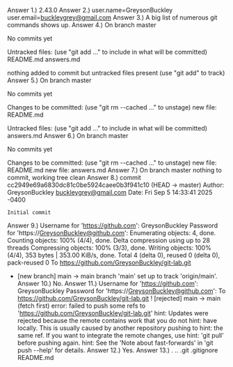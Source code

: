 Answer 1.) 2.43.0
Answer 2.) user.name=GreysonBuckley user.email=buckleygrey@gmail.com
Answer 3.) A big list of numerous git commands shows up.
Answer 4.) On branch master

No commits yet

Untracked files:
  (use "git add <file>..." to include in what will be committed)
	README.md
	answers.md

nothing added to commit but untracked files present (use "git add" to track)
Answer 5.) On branch master

No commits yet

Changes to be committed:
  (use "git rm --cached <file>..." to unstage)
	new file:   README.md

Untracked files:
  (use "git add <file>..." to include in what will be committed)
	answers.md
Answer 6.) On branch master

No commits yet

Changes to be committed:
  (use "git rm --cached <file>..." to unstage)
	new file:   README.md
	new file:   answers.md
Answer 7.) On branch master
nothing to commit, working tree clean
Answer 8.) commit cc2949e69a6830dc81c0be5924caee0b3f941c10 (HEAD -> master)
Author: GreysonBuckley <buckleygrey@gmail.com>
Date:   Fri Sep 5 14:33:41 2025 -0400

    Initial commit
Answer 9.) Username for 'https://github.com': GreysonBuckley
Password for 'https://GreysonBuckley@github.com': 
Enumerating objects: 4, done.
Counting objects: 100% (4/4), done.
Delta compression using up to 28 threads
Compressing objects: 100% (3/3), done.
Writing objects: 100% (4/4), 353 bytes | 353.00 KiB/s, done.
Total 4 (delta 0), reused 0 (delta 0), pack-reused 0
To https://github.com/GreysonBuckley/git-lab.git
 * [new branch]      main -> main
branch 'main' set up to track 'origin/main'.
Answer 10.) No.
Answer 11.) Username for 'https://github.com': GreysonBuckley
Password for 'https://GreysonBuckley@github.com': 
To https://github.com/GreysonBuckley/git-lab.git
 ! [rejected]        main -> main (fetch first)
error: failed to push some refs to 'https://github.com/GreysonBuckley/git-lab.git'
hint: Updates were rejected because the remote contains work that you do not
hint: have locally. This is usually caused by another repository pushing to
hint: the same ref. If you want to integrate the remote changes, use
hint: 'git pull' before pushing again.
hint: See the 'Note about fast-forwards' in 'git push --help' for details.
Answer 12.) Yes.
Answer 13.) .  ..  .git  .gitignore  README.md